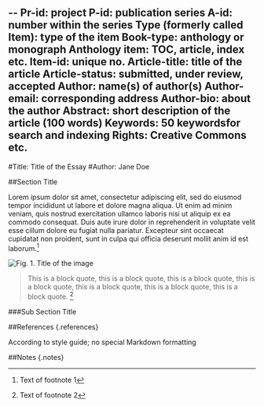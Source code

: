 --
Pr-id: project
P-id: publication series
A-id: number within the series
Type (formerly called Item): type of the item
Book-type: anthology or monograph
Anthology item: TOC, article, index etc.
Item-id: unique no.
Article-title: title of the article
Article-status: submitted, under review, accepted
Author: name(s) of author(s)
Author-email: corresponding address
Author-bio: about the author
Abstract: short description of the article (100 words)
Keywords: 50 keywordsfor search and indexing
Rights: Creative Commons etc.
--

#Title: Title of the Essay
#Author: Jane Doe

##Section Title

Lorem ipsum dolor sit amet, consectetur adipiscing elit, sed do eiusmod tempor incididunt ut labore et dolore magna aliqua. Ut enim ad minim veniam, quis nostrud exercitation ullamco laboris nisi ut aliquip ex ea commodo consequat. Duis aute irure dolor in reprehenderit in voluptate velit esse cillum dolore eu fugiat nulla pariatur. Excepteur sint occaecat cupidatat non proident, sunt in culpa qui officia deserunt mollit anim id est laborum.[^1]

![Fig. 1. Title of the image](images/Author_name/author_image1.png "Fig. 1. Title of the image")

> This is a block quote, this is a block quote, this is a block quote, this is a block quote, this is a block quote, this is a block quote, this is a block quote. [^2]


###Sub Section Title



##References {.references}

According to style guide; no special Markdown formatting

##Notes {.notes}

[^1]: Text of footnote 1

[^2]: Text of footnote 2

[^3]: Text of footnote 3


